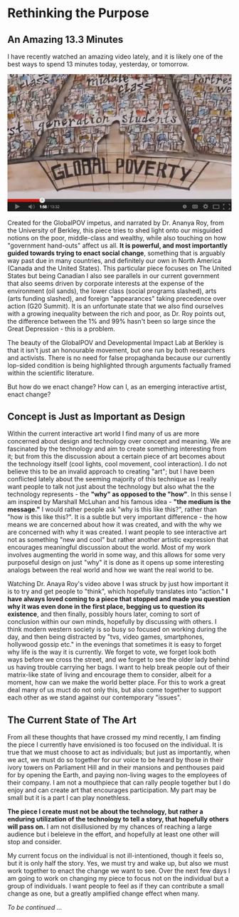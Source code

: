 # Rethinking the Purpose

## An Amazing 13.3 Minutes
I have recently watched an amazing video lately, and it is likely one of the best ways to spend 13 minutes today, yesterday, or tomorrow.

[![Alt text for your video](../project_images/VideoImage_Fake.jpg?raw=true)](https://www.youtube.com/watch?v=-rtySUhuokM)

Created for the GlobalPOV impetus, and narrated by Dr. Ananya Roy, from the University of Berkley, this piece tries to shed light onto our misguided notions on the poor, middle-class and wealthy, while also touching on how "government hand-outs" affect us all. __It is powerful, and most importantly guided towards trying to enact social change__, something that is arguably way past due in many countries, and definitely our own in North America (Canada and the United States). This particular piece focuses on The United States but being Canadian I also see parallels in our current government that also seems driven by corporate interests at the expense of the environment (oil sands), the lower class (social programs slashed), arts (arts funding slashed), and foreign "appearances" taking precedence over action (G20 Summit). It is an unfortunate state that we also find ourselves with a growing inequality between the rich and poor, as Dr. Roy points out, the difference between the 1% and 99% hasn't been so large since the Great Depression - this is a problem.

The beauty of the GlobalPOV and Developmental Impact Lab at Berkley is that it isn't just an honourable movement, but one run by both researchers and activists. There is no need for false propaghanda because our currently lop-sided condition is being highlighted through arguments factually framed within the scientific literature.

But how do we enact change? How can I, as an emerging interactive artist, enact change?

## Concept is Just as Important as Design

Within the current interactive art world I find many of us are more concerned about design and technology over concept and meaning. We are fascinated by the technology and aim to create something interesting from it; but from this the discussion about a certain piece of art becomes about the technology itself (cool lights, cool movement, cool interaction). I do not believe this to be an invalid approach to creating "art"; but I have been conflicted lately about the seeming majority of this technique as I really want people to talk not just about the technology but also what the the technology represents - the __"why" as opposed to the "how"__. In this sense I am inspired by Marshall McLuhan and his famous idea - __"the medium is the message."__ I would rather people ask "why is this like this?", rather than "how is this like this?". It is a subtle but very important difference - the how means we are concerned about how it was created, and with the why we are concerned with why it was created. I want people to see interactive art not as something "new and cool" but rather another artistic expression that encourages meaningful discussion about the world. Most of my work involves augmenting the world in some way, and this allows for some very purposeful design on just "why" it is done as it opens up some interesting analogs between the real world and how we want the real world to be.

Watching Dr. Anaya Roy's video above I was struck by just how important it is to try and get people to "think", which hopefully translates into "action." __I have always loved coming to a piece that stopped and made you question why it was even done in the first place, begging us to question its existence__, and then finally, possibly hours later, coming to sort of conclusion within our own minds, hopefully by discussing with others. I think modern western society is so busy so focused on working during the day, and then being distracted by  "tvs, video games, smartphones, hollywood gossip etc." in the evenings that sometimes it is easy to forget why life is the way it is currently. We forget to vote, we forget look both ways before we cross the street, and we forget to see the older lady behind us having trouble carrying her bags. I want to help break people out of their matrix-like state of living and encourage them to consider, albeit for a moment, how can we make the world better place. For this to work a great deal many of us muct do not only this, but also come together to support each other as we stand against our contemporary "issues".

## The Current State of The Art

From all these thoughts that have crossed my mind recently, I am finding the piece I currently have envisioned is too focused on the individual. It is true that we must choose to act as individuals; but just as importantly, when we act, we must do so together for our voice to be heard by those in their ivory towers on Parliament Hill and in their mansions and penthouses paid for by opening the Earth, and paying non-living wages to the employees of their company. I am not a mouthpiece that can rally people together but I do enjoy and can create art that encourages participation. My part may be small but it is a part I can play nonethless. 

__The piece I create must not be about the technology, but rather a enduring utilization of the technology to tell a story, that hopefully others will pass on.__ I am not disillusioned by my chances of reaching a large audience but i beleieve in the effort, and hopefully at least one other will stop and consider.

My current focus on the individual is not ill-intentioned, though it feels so, but it is only half the story. Yes, we must try and wake up, but also we must work together to enact the change we want to see. Over the next few days I am going to work on changing my piece to focus not on the individual but a group of individuals. I want people to feel as if they can contribute a small change as one, but a greatly amplified change effect when many. 

_To be continued ..._
